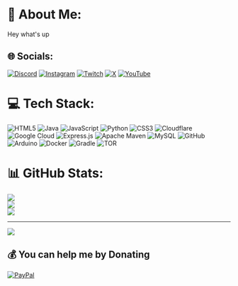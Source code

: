 # 💫 About Me:
Hey what's up


## 🌐 Socials:
[![Discord](https://img.shields.io/badge/Discord-%237289DA.svg?logo=discord&logoColor=white)](https://discord.gg/uyWXqwKuYs) [![Instagram](https://img.shields.io/badge/Instagram-%23E4405F.svg?logo=Instagram&logoColor=white)](https://instagram.com/c0nstrukt) [![Twitch](https://img.shields.io/badge/Twitch-%239146FF.svg?logo=Twitch&logoColor=white)](https://twitch.tv/c0nstrukt) [![X](https://img.shields.io/badge/X-black.svg?logo=X&logoColor=white)](https://x.com/ConGHG_) [![YouTube](https://img.shields.io/badge/YouTube-%23FF0000.svg?logo=YouTube&logoColor=white)](https://youtube.com/@UCVh1TonywzRUIzY1UEax_nA) 

# 💻 Tech Stack:
![HTML5](https://img.shields.io/badge/html5-%23E34F26.svg?style=flat&logo=html5&logoColor=white) ![Java](https://img.shields.io/badge/java-%23ED8B00.svg?style=flat&logo=openjdk&logoColor=white) ![JavaScript](https://img.shields.io/badge/javascript-%23323330.svg?style=flat&logo=javascript&logoColor=%23F7DF1E) ![Python](https://img.shields.io/badge/python-3670A0?style=flat&logo=python&logoColor=ffdd54) ![CSS3](https://img.shields.io/badge/css3-%231572B6.svg?style=flat&logo=css3&logoColor=white) ![Cloudflare](https://img.shields.io/badge/Cloudflare-F38020?style=flat&logo=Cloudflare&logoColor=white) ![Google Cloud](https://img.shields.io/badge/GoogleCloud-%234285F4.svg?style=flat&logo=google-cloud&logoColor=white) ![Express.js](https://img.shields.io/badge/express.js-%23404d59.svg?style=flat&logo=express&logoColor=%2361DAFB) ![Apache Maven](https://img.shields.io/badge/Apache%20Maven-C71A36?style=flat&logo=Apache%20Maven&logoColor=white) ![MySQL](https://img.shields.io/badge/mysql-4479A1.svg?style=flat&logo=mysql&logoColor=white) ![GitHub](https://img.shields.io/badge/github-%23121011.svg?style=flat&logo=github&logoColor=white) ![Arduino](https://img.shields.io/badge/-Arduino-00979D?style=flat&logo=Arduino&logoColor=white) ![Docker](https://img.shields.io/badge/docker-%230db7ed.svg?style=flat&logo=docker&logoColor=white) ![Gradle](https://img.shields.io/badge/Gradle-02303A.svg?style=flat&logo=Gradle&logoColor=white) ![TOR](https://img.shields.io/badge/tor-%237E4798.svg?style=flat&logo=tor-project&logoColor=white)
# 📊 GitHub Stats:
![](https://github-readme-stats.vercel.app/api?username=construktdev&theme=dark&hide_border=false&include_all_commits=true&count_private=false)<br/>
![](https://github-readme-streak-stats.herokuapp.com/?user=construktdev&theme=dark&hide_border=false)<br/>
![](https://github-readme-stats.vercel.app/api/top-langs/?username=construktdev&theme=dark&hide_border=false&include_all_commits=true&count_private=false&layout=compact)

---
[![](https://visitcount.itsvg.in/api?id=construktdev&icon=1&color=0)](https://visitcount.itsvg.in)

  ## 💰 You can help me by Donating
  [![PayPal](https://img.shields.io/badge/PayPal-00457C?style=for-the-badge&logo=paypal&logoColor=white)](https://paypal.me/C0NGHG) 

  
<!-- Proudly created with GPRM ( https://gprm.itsvg.in ) -->
